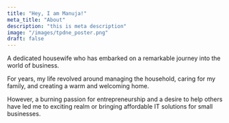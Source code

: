 ```yaml
---
title: "Hey, I am Manuja!"
meta_title: "About"
description: "this is meta description"
image: "/images/tpdne_poster.png"
draft: false
---
```


A dedicated housewife who has embarked on a remarkable journey into the world of business. 

For years, my life revolved around managing the household, caring for my family, and creating a warm and welcoming home. 

However, a burning passion for entrepreneurship and a desire to help others have led me to exciting realm or bringing affordable IT solutions for small businesses.